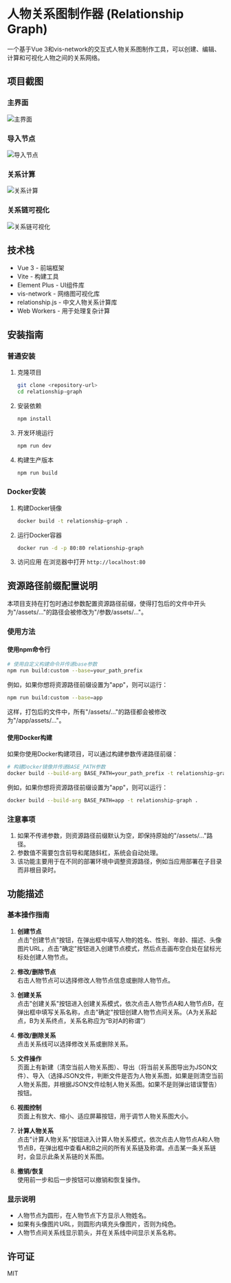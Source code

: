 # 人物关系图制作器 (Relationship Graph)

一个基于Vue 3和vis-network的交互式人物关系图制作工具，可以创建、编辑、计算和可视化人物之间的关系网络。

## 项目截图

### 主界面

![主界面](./img/image1.png)

### 导入节点

![导入节点](./img/image2.png)

### 关系计算

![关系计算](./img/image3.png)

### 关系链可视化

![关系链可视化](./img/image4.png)

## 技术栈

- Vue 3 - 前端框架
- Vite - 构建工具
- Element Plus - UI组件库
- vis-network - 网络图可视化库
- relationship.js - 中文人物关系计算库
- Web Workers - 用于处理复杂计算

## 安装指南

### 普通安装

1. 克隆项目

   ```bash
   git clone <repository-url>
   cd relationship-graph
   ```

2. 安装依赖

   ```bash
   npm install
   ```

3. 开发环境运行

   ```bash
   npm run dev
   ```

4. 构建生产版本

   ```bash
   npm run build
   ```

### Docker安装

1. 构建Docker镜像

   ```bash
   docker build -t relationship-graph .
   ```

2. 运行Docker容器

   ```bash
   docker run -d -p 80:80 relationship-graph
   ```

3. 访问应用
   在浏览器中打开 `http://localhost:80`

## 资源路径前缀配置说明

本项目支持在打包时通过参数配置资源路径前缀，使得打包后的文件中开头为"/assets/..."的路径会被修改为"/参数/assets/..."。

### 使用方法

#### 使用npm命令行

```bash
# 使用自定义构建命令并传递base参数
npm run build:custom --base=your_path_prefix
```

例如，如果你想将资源路径前缀设置为"app"，则可以运行：

```bash
npm run build:custom --base=app
```

这样，打包后的文件中，所有"/assets/..."的路径都会被修改为"/app/assets/..."。

#### 使用Docker构建

如果你使用Docker构建项目，可以通过构建参数传递路径前缀：

```bash
# 构建Docker镜像并传递BASE_PATH参数
docker build --build-arg BASE_PATH=your_path_prefix -t relationship-graph .
```

例如，如果你想将资源路径前缀设置为"app"，则可以运行：

```bash
docker build --build-arg BASE_PATH=app -t relationship-graph .
```

### 注意事项

1. 如果不传递参数，则资源路径前缀默认为空，即保持原始的"/assets/..."路径。
2. 参数值不需要包含前导和尾随斜杠，系统会自动处理。
3. 该功能主要用于在不同的部署环境中调整资源路径，例如当应用部署在子目录而非根目录时。

## 功能描述

### 基本操作指南

1. **创建节点**  
   点击"创建节点"按钮，在弹出框中填写人物的姓名、性别、年龄、描述、头像图片URL，点击"确定"按钮进入创建节点模式，然后点击画布空白处在鼠标光标处创建人物节点。

2. **修改/删除节点**  
   右击人物节点可以选择修改人物节点信息或删除人物节点。

3. **创建关系**  
   点击"创建关系"按钮进入创建关系模式，依次点击人物节点A和人物节点B，在弹出框中填写关系名称，点击"确定"按钮创建人物节点间关系。（A为关系起点，B为关系终点，关系名称应为“B对A的称谓”）

4. **修改/删除关系**  
   点击关系线可以选择修改关系或删除关系。

5. **文件操作**  
   页面上有新建（清空当前人物关系图）、导出（将当前关系图导出为JSON文件）、导入（选择JSON文件，判断文件是否为人物关系图，如果是则清空当前人物关系图，并根据JSON文件绘制人物关系图。如果不是则弹出错误警告）按钮。

6. **视图控制**  
   页面上有放大、缩小、适应屏幕按钮，用于调节人物关系图大小。

7. **计算人物关系**  
   点击"计算人物关系"按钮进入计算人物关系模式，依次点击人物节点A和人物节点B，在弹出框中查看A和B之间的所有关系链及称谓。点击某一条关系链时，会显示此条关系链的关系图。

8. **撤销/恢复**  
   使用前一步和后一步按钮可以撤销和恢复操作。

### 显示说明

- 人物节点为圆形，在人物节点下方显示人物姓名。
- 如果有头像图片URL，则圆形内填充头像图片，否则为纯色。
- 人物节点间关系线显示箭头，并在关系线中间显示关系名称。

## 许可证

MIT

